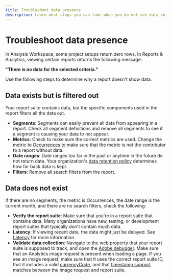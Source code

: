 ```yaml
---
title: Troubleshoot data presence
description: Learn what steps you can take when you do not see data in reports.
---
```


# Troubleshoot data presence

In Analysis Workspace, some project setups return zero rows. In Reports & Analytics, viewing certain reports returns the following message:

**"There is no data for the selected criteria."**

Use the following steps to determine why a report doesn't show data.

## Data exists but is filtered out

Your report suite contains data, but the specific components used in the report filters all the data out.

* **Segments**: Segments can easily prevent all data from appearing in a report. Check all segment definitions and remove all segments to see if a segment is causing your data to not appear.
* **Metrics**: Check to make sure the correct metrics are used. Change the metric to [Occurrences](/help/components/metrics/occurrences.md) to make sure that the metric is not the contributor to a report without data.
* **Date ranges**: Date ranges too far in the past or anytime in the future do not return data. Your organization's [data retention policy](data-retention.md) determines how far back data is kept.
* **Filters**: Remove all search filters from the report.

## Data does not exist

If there are no segments, the metric is Occurrences, the date range is the current month, and there are no search filters, check the following:

* **Verify the report suite**: Make sure that you're in a report suite that contains data. Many organizations have new, testing, or development report suites that typically don't contain much data.
* **Latency**: If viewing recent data, the data might just be delayed. See [Latency](latency.md) for more information.
* **Validate data collection**: Navigate to the web property that your report suite is supposed to track, and open the [Adobe debugger](https://experienceleague.adobe.com/docs/debugger/using/experience-cloud-debugger.html). Make sure that an Analytics image request is present when loading a page. If you see an image request, make sure that it uses the correct report suite ID, that it includes a valid [currencyCode](/help/implement/vars/config-vars/currencycode.md), and that [timestamp support](/help/implement/vars/page-vars/timestamp.md) matches between the image request and report suite.
